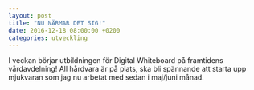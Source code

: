 ```yaml
---
layout: post
title: "NU NÄRMAR DET SIG!"
date: 2016-12-18 08:00:00 +0200
categories: utveckling
---
```

I veckan börjar utbildningen för Digital Whiteboard på framtidens vårdavdelning! All hårdvara är på plats, ska bli spännande att starta upp mjukvaran som jag nu arbetat med sedan i maj/juni månad.